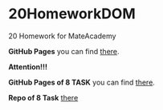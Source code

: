 # 20HomeworkDOM
20 Homework for MateAcademy

**GitHub Pages** you can find [there](https://platoniux.github.io/20HomeworkDOM/ "GitHub Pages for this repo").

**Attention!!!**

**GitHub Pages of 8 TASK** you can find [there](https://platoniux.github.io/AncestryTask20.8/app "GitHub Pages for this repo").

**Repo of 8 Task** [there](https://github.com/Platoniux/AncestryTask20.8)
